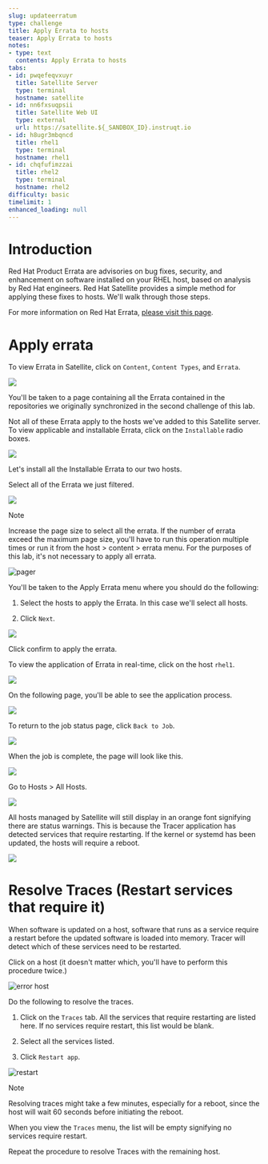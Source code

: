 ```yaml
---
slug: updateerratum
type: challenge
title: Apply Errata to hosts
teaser: Apply Errata to hosts
notes:
- type: text
  contents: Apply Errata to hosts
tabs:
- id: pwqefeqvxuyr
  title: Satellite Server
  type: terminal
  hostname: satellite
- id: nn6fxsuqpsii
  title: Satellite Web UI
  type: external
  url: https://satellite.${_SANDBOX_ID}.instruqt.io
- id: h8ugr3mbqncd
  title: rhel1
  type: terminal
  hostname: rhel1
- id: chqfufimzzai
  title: rhel2
  type: terminal
  hostname: rhel2
difficulty: basic
timelimit: 1
enhanced_loading: null
---
```

Introduction
===
Red Hat Product Errata are advisories on bug fixes, security, and enhancement on software installed on your RHEL host, based on analysis by Red Hat engineers. Red Hat Satellite provides a simple method for applying these fixes to hosts. We'll walk through those steps.

For more information on Red Hat Errata, [please visit this page](https://access.redhat.com/articles/2130961).

Apply errata
===

To view Errata in Satellite, click on `Content`, `Content Types`, and `Errata`.

![](../assets/erratamenubar.png)

You'll be taken to a page containing all the Errata contained in the repositories we originally synchronized in the second challenge of this lab.

Not all of these Errata apply to the hosts we've added to this Satellite server. To view applicable and installable Errata, click on the `Installable` radio boxes.

![](../assets/applicableandinstallable.png)

Let's install all the Installable Errata to our two hosts.

Select all of the Errata we just filtered.

![](../assets/selectallerrata.png)

>[!NOTE]
>Increase the page size to select all the errata. If the number of errata exceed the maximum page size, you'll have to run this operation multiple times or run it from the host > content > errata menu. For the purposes of this lab, it's not necessary to apply all errata.

![pager](../assets/pagersize.png)

You'll be taken to the Apply Errata menu where you should do the following:

1) Select the hosts to apply the Errata. In this case we'll select all hosts.

2) Click `Next`.

![](../assets/applyerratawizard.png)

Click confirm to apply the errata.

To view the application of Errata in real-time, click on the host `rhel1`.

![](../assets/viewapplicationoferratahost.png)

On the following page, you'll be able to see the application process.

![](../assets/process.png)

To return to the job status page, click `Back to Job`.

![](../assets/backtojob.png)

When the job is complete, the page will look like this.

![](../assets/completejobstatus.png)

Go to Hosts > All Hosts.

![](../assets/allhostsagain.png)

All hosts managed by Satellite will still display in an orange font signifying there are status warnings. This is because the Tracer application has detected services that require restarting. If the kernel or systemd has been updated, the hosts will require a reboot.

![](../assets/tracesorange.png)

Resolve Traces (Restart services that require it)
===
When software is updated on a host, software that runs as a service require a restart before the updated software is loaded into memory. Tracer will detect which of these services need to be restarted.

Click on a host (it doesn't matter which, you'll have to perform this procedure twice.)

![error host](../assets/errorhost.png)

Do the following to resolve the traces.

1) Click on the `Traces` tab. All the services that require restarting are listed here. If no services require restart, this list would be blank.

2) Select all the services listed.

3) Click `Restart app`.

![restart](../assets/tracesrestart.png)

>[!NOTE]
>Resolving traces might take a few minutes, especially for a reboot, since the host will wait 60 seconds before initiating the reboot.

When you view the `Traces` menu, the list will be empty signifying no services require restart.

Repeat the procedure to resolve Traces with the remaining host.
